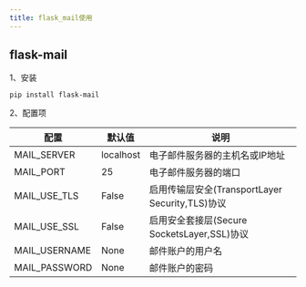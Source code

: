 ```yaml
---
title: flask_mail使用
---
```


## flask-mail

1、安装

`pip install flask-mail`

2、配置项

| 配置          | 默认值    | 说明                                            |
| ------------- | --------- | ----------------------------------------------- |
| MAIL_SERVER   | localhost | 电子邮件服务器的主机名或IP地址                  |
| MAIL_PORT     | 25        | 电子邮件服务器的端口                            |
| MAIL_USE_TLS  | False     | 启用传输层安全(TransportLayer Security,TLS)协议 |
| MAIL_USE_SSL  | False     | 启用安全套接层(Secure SocketsLayer,SSL)协议     |
| MAIL_USERNAME | None      | 邮件账户的用户名                                |
| MAIL_PASSWORD | None      | 邮件账户的密码                                  |

